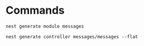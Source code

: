 
# Commands 

`nest generate module messages`

`nest generate controller messages/messages --flat`



